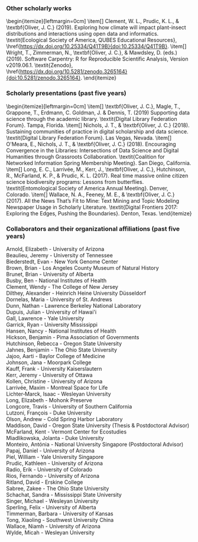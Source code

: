 ### Other scholarly works
\begin{itemize}[leftmargin=0cm]
\item[] Clement, W. L., Prudic, K. L., \& \textbf{Oliver, J. C.} (2019). Exploring how climate will impact plant-insect distributions and interactions using open data and informatics. \textit{Ecological Society of America, QUBES Educational Resources}, \href{https://dx.doi.org/10.25334/Q41T9B}{doi:10.25334/Q41T9B}.
\item[] Wright, T., Zimmerman, N., \textbf{Oliver, J. C.}, \& Mawdsley, D. (eds.) (2019). Software Carpentry: R for Reproducible Scientific Analysis, Version v2019.06.1. \textit{Zenodo}, \href{https://dx.doi.org/10.5281/zenodo.3265164}{doi:10.5281/zenodo.3265164}. \end{itemize}

### Scholarly presentations (past five years)
\begin{itemize}[leftmargin=0cm]
\item[] \textbf{Oliver, J. C.}, Magle, T., Grappone, T., Erdmann, C. Goldman, J. \& Dennis, T. (2019) Supporting data science through the academic library. \textit{Digital Library Federation Forum}. Tampa, Florida.
\item[] Nichols, J. T., \& \textbf{Oliver, J. C.} (2018). Sustaining communities of practice in digital scholarship and data science. \textit{Digital Library Federation Forum}. Las Vegas, Nevada.
\item[] O'Meara, E., Nichols, J. T., \& \textbf{Oliver, J. C.} (2018). Encouraging Convergence in the Libraries: Intersections of Data Science and Digital Humanities through Grassroots Collaboration. \textit{Coalition for Networked Information Spring Membership Meeting}. San Diego, California.
\item[] Long, E. C., Larrivée, M., Kerr, J., \textbf{Oliver, J. C.}, Hutchinson, R., McFarland, K. P., \& Prudic, K. L. (2017). Real time massive online citizen science biodiversity programs: Lessons from butterflies. \textit{Entomological Society of America Annual Meeting}. Denver, Colorado.
\item[] Wallace, N. A., Feeney, M. E., \& \textbf{Oliver, J. C.} (2017). All the News That’s Fit to Mine: Text Mining and Topic Modeling Newspaper Usage in Scholarly Literature. \textit{Digital Frontiers 2017: Exploring the Edges, Pushing the Boundaries}. Denton, Texas.
\end{itemize}

### Collaborators and their organizational affiliations (past five years)

Arnold, Elizabeth - University of Arizona  
Beaulieu, Jeremy - University  of Tennessee  
Biederstedt, Evan - New York Genome Center  
Brown, Brian - Los Angeles County Museum of Natural History  
Brunet, Brian - University of Alberta  
Busby, Ben - National Institutes of Health  
Clement, Wendy - The College of New Jersey  
Dilthey, Alexander - Heinrich Heine University Düsseldorf  
Dornelas, Maria - University of St. Andrews  
Dunn, Nathan - Lawrence Berkeley National Laboratory  
Dupuis, Julian - University of Hawai'i  
Gall, Lawrence - Yale University  
Garrick, Ryan - University Mississippi  
Hansen, Nancy - National Institutes of Health  
Hickson, Benjamin - Pima Association of Governments  
Hutchinson, Rebecca - Oregon State University  
Jahnes, Benjamin - The Ohio State University  
Jajoo, Aarti - Baylor College of Medicine  
Johnson, Jana - Moorpark College  
Kauff, Frank - University Kaiserslautern  
Kerr, Jeremy - University of Ottawa  
Kollen, Christine - University of Arizona  
Larrivée, Maxim - Montreal Space for Life  
Lichter‐Marck, Isaac - Wesleyan University  
Long, Elizabeth - Mohonk Preserve  
Longcore, Travis - University of Southern California  
Lutzoni, François - Duke University  
Olson, Andrew - Cold Spring Harbor Laboratory  
Maddison, David - Oregon State University (Thesis & Postdoctoral Advisor)  
McFarland, Kent - Vermont Center for Ecostudies  
Miadlikowska, Jolanta - Duke University  
Monteiro, Antónia - National University Singapore (Postdoctoral Advisor)  
Papaj, Daniel - University of Arizona  
Piel, William - Yale University Singapore  
Prudic, Kathleen - University of Arizona  
Radio, Erik - University of Colorado  
Rios, Fernando - University of Arizona  
Ritland, David - Erskine College  
Sabree, Zakee - The Ohio State University  
Schachat, Sandra - Mississippi State University  
Singer, Michael - Wesleyan University  
Sperling, Felix - University  of Alberta  
Timmerman, Barbara - University of Kansas  
Tong, Xiaoling - Southwest University China  
Wallace, Niamh - University of Arizona  
Wylde, Micah - Wesleyan University  
